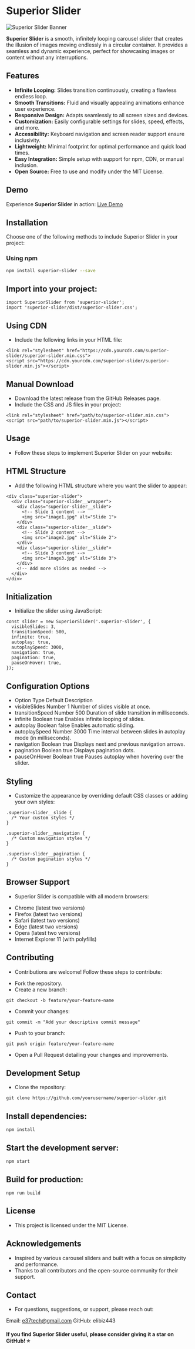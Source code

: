 # Superior Slider

![Superior Slider Banner](images/1.jpg)

**Superior Slider** is a smooth, infinitely looping carousel slider that creates the illusion of images moving endlessly in a circular container. It provides a seamless and dynamic experience, perfect for showcasing images or content without any interruptions.

## Features

- **Infinite Looping:** Slides transition continuously, creating a flawless endless loop.
- **Smooth Transitions:** Fluid and visually appealing animations enhance user experience.
- **Responsive Design:** Adapts seamlessly to all screen sizes and devices.
- **Customization:** Easily configurable settings for slides, speed, effects, and more.
- **Accessibility:** Keyboard navigation and screen reader support ensure inclusivity.
- **Lightweight:** Minimal footprint for optimal performance and quick load times.
- **Easy Integration:** Simple setup with support for npm, CDN, or manual inclusion.
- **Open Source:** Free to use and modify under the MIT License.

## Demo

Experience **Superior Slider** in action: [Live Demo](https://demo.com)

## Installation

Choose one of the following methods to include Superior Slider in your project:

### Using npm

```bash
npm install superior-slider --save
```

## Import into your project:

```
import SuperiorSlider from 'superior-slider';
import 'superior-slider/dist/superior-slider.css';
```

## Using CDN
- Include the following links in your HTML file:

```
<link rel="stylesheet" href="https://cdn.yourcdn.com/superior-slider/superior-slider.min.css">
<script src="https://cdn.yourcdn.com/superior-slider/superior-slider.min.js"></script>
```

## Manual Download
- Download the latest release from the GitHub Releases page.
- Include the CSS and JS files in your project:

```
<link rel="stylesheet" href="path/to/superior-slider.min.css">
<script src="path/to/superior-slider.min.js"></script>
```

## Usage
- Follow these steps to implement Superior Slider on your website:

## HTML Structure
- Add the following HTML structure where you want the slider to appear:

```
<div class="superior-slider">
  <div class="superior-slider__wrapper">
    <div class="superior-slider__slide">
      <!-- Slide 1 content -->
      <img src="image1.jpg" alt="Slide 1">
    </div>
    <div class="superior-slider__slide">
      <!-- Slide 2 content -->
      <img src="image2.jpg" alt="Slide 2">
    </div>
    <div class="superior-slider__slide">
      <!-- Slide 3 content -->
      <img src="image3.jpg" alt="Slide 3">
    </div>
    <!-- Add more slides as needed -->
  </div>
</div>
```

## Initialization
- Initialize the slider using JavaScript:

```
const slider = new SuperiorSlider('.superior-slider', {
  visibleSlides: 3,
  transitionSpeed: 500,
  infinite: true,
  autoplay: true,
  autoplaySpeed: 3000,
  navigation: true,
  pagination: true,
  pauseOnHover: true,
});
```

## Configuration Options

* Option  Type  Default Description
* visibleSlides Number  1 Number of slides visible at once.
* transitionSpeed Number  500 Duration of slide transition in milliseconds.
* infinite  Boolean true  Enables infinite looping of slides.
* autoplay  Boolean false Enables automatic sliding.
* autoplaySpeed Number  3000  Time interval between slides in autoplay mode (in milliseconds).
* navigation  Boolean true  Displays next and previous navigation arrows.
* pagination  Boolean true  Displays pagination dots.
* pauseOnHover  Boolean true  Pauses autoplay when hovering over the slider.

## Styling
- Customize the appearance by overriding default CSS classes or adding your own styles:

```
.superior-slider__slide {
  /* Your custom styles */
}

.superior-slider__navigation {
  /* Custom navigation styles */
}

.superior-slider__pagination {
  /* Custom pagination styles */
}
```

## Browser Support
- Superior Slider is compatible with all modern browsers:

* Chrome (latest two versions)
* Firefox (latest two versions)
* Safari (latest two versions)
* Edge (latest two versions)
* Opera (latest two versions)
* Internet Explorer 11 (with polyfills)

## Contributing
- Contributions are welcome! Follow these steps to contribute:

* Fork the repository.
* Create a new branch:

```
git checkout -b feature/your-feature-name

```

- Commit your changes:

```
git commit -m "Add your descriptive commit message"
```

- Push to your branch:
```
git push origin feature/your-feature-name
```

- Open a Pull Request detailing your changes and improvements.

## Development Setup
- Clone the repository:

```
git clone https://github.com/yourusername/superior-slider.git
```

## Install dependencies:
```
npm install
```

## Start the development server:
```
npm start
```

## Build for production:
```
npm run build
```

## License
- This project is licensed under the MIT License.

## Acknowledgements
- Inspired by various carousel sliders and built with a focus on simplicity and performance.
- Thanks to all contributors and the open-source community for their support.

## Contact
- For questions, suggestions, or support, please reach out:

Email: e37tech@gmail.com
GitHub: elibiz443

#### If you find Superior Slider useful, please consider giving it a star on GitHub! ⭐
